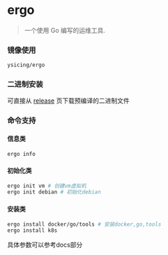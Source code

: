 # ergo

> 一个使用 Go 编写的运维工具.

### 镜像使用

```bash
ysicing/ergo
```

### 二进制安装

可直接从 [release](https://github.com/ysicing/ergo/releases) 页下载预编译的二进制文件

### 命令支持

#### 信息类

```bash
ergo info
```

#### 初始化类

```bash
ergo init vm # 创建vm虚拟机
ergo init debian # 初始化debian
```

#### 安装类

```bash
ergo install docker/go/tools # 安装docker,go,tools
ergo install k8s
```

具体参数可以参考docs部分